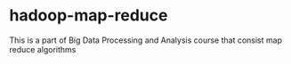 # hadoop-map-reduce
This is a part of Big Data Processing and Analysis course that consist map reduce algorithms
